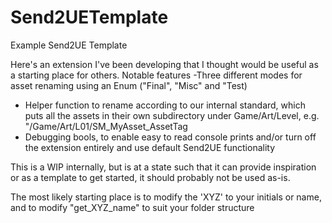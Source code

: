 # Send2UETemplate
Example Send2UE Template 

Here's an extension I've been developing that I thought would be useful as a starting place for others. 
Notable features
-Three different modes for asset renaming using an Enum ("Final", "Misc" and "Test)
- Helper function to rename according to our internal standard, which puts all the assets in their own subdirectory under Game/Art/Level, e.g. "/Game/Art/L01/SM_MyAsset_AssetTag
- Debugging bools, to enable easy to read console prints and/or turn off the extension entirely and use default Send2UE functionality

This is a WIP internally, but is at a state such that it can provide inspiration or as a template to get started, it should probably not be used as-is.

The most likely starting place is to modify the 'XYZ' to your initials or name, and to modify "get_XYZ_name" to suit your folder structure
